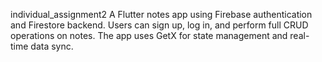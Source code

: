 individual_assignment2
A Flutter notes app using Firebase authentication and Firestore backend. Users can sign up, log in, and perform full CRUD operations on notes. The app uses GetX for state management and real-time data sync.
